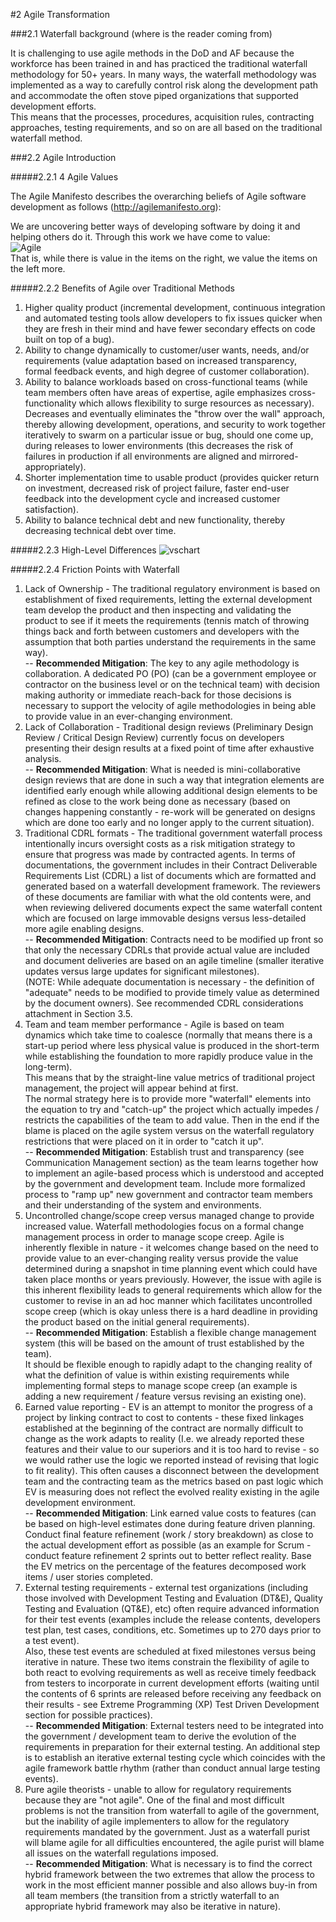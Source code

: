 #2 Agile Transformation

###2.1 Waterfall background (where is the reader coming from)

It is challenging to use agile methods in the DoD and AF because the workforce has been trained in and has practiced the traditional 
waterfall methodology for 50+ years.  In many ways, the waterfall methodology was implemented as a way to carefully control risk along 
the development path and accommodate the often stove piped organizations that supported development efforts.  
This means that the processes, procedures, acquisition rules, contracting approaches, testing requirements, and so on are all based on the 
traditional waterfall method.

###2.2 Agile Introduction

#####2.2.1 4 Agile Values

The Agile Manifesto describes the overarching beliefs of Agile software development as follows (http://agilemanifesto.org): 

We are uncovering better ways of developing software by doing it and helping others do it. Through this work we have come to value:<br/>
![Agile](agile.jpg)<br/>
That is, while there is value in the items on the right, we value the items on the left more.

#####2.2.2 Benefits of Agile over Traditional Methods

1.	Higher quality product (incremental development, continuous integration and automated testing tools allow developers to fix issues quicker when they are fresh in their mind and have fewer secondary effects on code built on top of a bug).  
2.	Ability to change dynamically to customer/user wants, needs, and/or requirements (value adaptation based on increased transparency, formal feedback events, and high degree of customer collaboration).  
3.	Ability to balance workloads based on cross-functional teams (while team members often have areas of expertise, agile emphasizes 
cross-functionality which allows flexibility to surge resources as necessary).  Decreases and eventually eliminates the "throw over the wall" 
approach, thereby allowing development, operations, and security to work together iteratively to swarm on a particular issue or bug, 
should one come up, during releases to lower environments (this decreases the risk of failures in production if all environments are aligned and 
mirrored-appropriately). 
4.	Shorter implementation time to usable product (provides quicker return on investment, decreased risk of project failure, faster end-user feedback into the development cycle and increased customer satisfaction).  
5.	Ability to balance technical debt and new functionality, thereby decreasing technical debt over time. 

#####2.2.3 High-Level Differences
![vschart](vschart.jpg)<br/>

#####2.2.4 Friction Points with Waterfall

1.	Lack of Ownership - The traditional regulatory environment is based on establishment of fixed requirements, 
letting the external development team develop the product and then inspecting and validating the product to see if it meets the 
requirements (tennis match of throwing things back and forth between customers and developers with the assumption that both parties understand 
the requirements in the same way).<br/>
--      **Recommended Mitigation**: The key to any agile methodology is collaboration.  A dedicated PO (PO) 
(can be a government employee or contractor on the business level or on the technical team) with decision making authority or immediate 
reach-back for those decisions is necessary to support the velocity of agile methodologies in being able to provide value in an 
ever-changing environment. 
2.	Lack of Collaboration - Traditional design reviews (Preliminary Design Review / Critical Design Review) currently focus on developers 
presenting their design results at a fixed point of time after exhaustive analysis.<br/>
--	**Recommended Mitigation**: What is needed is mini-collaborative design reviews that are done in such a way that integration elements are 
identified early enough while allowing additional design elements to be refined as close to the work being done as necessary 
(based on changes happening constantly - re-work will be generated on designs which are done too early and no longer apply to the current situation).
3.	Traditional CDRL formats - The traditional government waterfall process intentionally incurs oversight costs as a risk mitigation strategy 
to ensure that progress was made by contracted agents.  In terms of documentations, the government includes in their Contract Deliverable Requirements 
List (CDRL) a list of documents which are formatted and generated based on a waterfall development framework.  The reviewers of these documents 
are familiar with what the old contents were, and when reviewing delivered documents expect the same waterfall content which are focused on large 
immovable designs versus less-detailed more agile enabling designs.<br/>
--	**Recommended Mitigation**: Contracts need to be modified up front so that only the necessary CDRLs that provide actual value are included and 
document deliveries are based on an agile timeline (smaller iterative updates versus large updates for significant milestones).  
(NOTE: While adequate documentation is necessary - the definition of "adequate" needs to be modified to provide timely value as determined 
by the document owners).  See recommended CDRL considerations attachment in Section 3.5. 
4.	Team and team member performance - Agile is based on team dynamics which take time to coalesce (normally that means there is a start-up period where less physical value is produced in the short-term while establishing the foundation to more rapidly produce value in the long-term).  
This means that by the straight-line value metrics of traditional project management, the project will appear behind at first.  
The normal strategy here is to provide more "waterfall" elements into the equation to try and "catch-up" the project which actually impedes / restricts 
the capabilities of the team to add value.  Then in the end if the blame is placed on the agile system versus on the waterfall regulatory restrictions 
that were placed on it in order to "catch it up".<br/>
--	**Recommended Mitigation**: Establish trust and transparency (see Communication Management section) as the team learns together how to implement 
an agile-based process which is understood and accepted by the government and development team.  Include more formalized process to 
"ramp up" new government and contractor team members and their understanding of the system and environments.
5.	Uncontrolled change/scope creep versus managed change to provide increased value. Waterfall methodologies focus on a formal change 
management process in order to manage scope creep.  Agile is inherently flexible in nature - it welcomes change based on the need to provide value 
to an ever-changing reality versus provide the value determined during a snapshot in time planning event which could have taken place months or 
years previously.  However, the issue with agile is this inherent flexibility leads to general requirements which allow for the customer to 
revise in an ad hoc manner which facilitates uncontrolled scope creep (which is okay unless there is a hard deadline in providing the product 
based on the initial general requirements).<br/>
--	**Recommended Mitigation**: Establish a flexible change management system (this will be based on the amount of trust established by the team).  
It should be flexible enough to rapidly adapt to the changing reality of what the definition of value is within existing requirements while 
implementing formal steps to manage scope creep (an example is adding a new requirement / feature versus revising an existing one). 
6.	Earned value reporting - EV is an attempt to monitor the progress of a project by linking contract to cost to contents - these fixed linkages 
established at the beginning of the contract are normally difficult to change as the work adapts to reality 
(I.e.  we already reported these features and their value to our superiors and it is too hard to revise - so we would rather use the logic we 
reported instead of revising that logic to fit reality).  This often causes a disconnect between the development team and the contracting team 
as the metrics based on past logic which EV is measuring does not reflect the evolved reality existing in the agile development environment.<br/>
--	**Recommended Mitigation**: Link earned value costs to features (can be based on high-level estimates done during feature driven planning.  
Conduct final feature refinement (work / story breakdown) as close to the actual development effort as possible (as an example for Scrum - conduct 
feature refinement 2 sprints out to better reflect reality.  Base the EV metrics on the percentage of the features decomposed work items / user stories 
completed.  
7.	External testing requirements - external test organizations (including those involved with Development Testing and Evaluation (DT&E), 
Quality Testing and Evaluation (QT&E), etc) often require advanced information for their test events (examples include the release contents, 
developers test plan, test cases, conditions, etc. Sometimes up to 270 days prior to a test event).  
Also, these test events are scheduled at fixed milestones versus being iterative in nature.  These two items constrain the flexibility of 
agile to both react to evolving requirements as well as receive timely feedback from testers to incorporate in current development efforts 
(waiting until the contents of 6 sprints are released before receiving any feedback on their results - see Extreme Programming (XP) Test Driven 
Development section for possible practices).<br/>
--	**Recommended Mitigation**: External testers need to be integrated into the government / development team to derive the evolution of the 
requirements in preparation for their external testing.  An additional step is to establish an iterative external testing cycle which 
coincides with the agile framework battle rhythm (rather than conduct annual large testing events).  
8.	Pure agile theorists - unable to allow for regulatory requirements because they are "not agile".  One of the final and most difficult 
problems is not the transition from waterfall to agile of the government, but the inability of agile implementers to allow for the regulatory 
requirements mandated by the government.  Just as a waterfall purist will blame agile for all difficulties encountered, the agile purist will 
blame all issues on the waterfall regulations imposed.<br/>
--	**Recommended Mitigation**: What is necessary is to find the correct hybrid framework between the two extremes that allow the process 
to work in the most efficient manner possible and also allows buy-in from all team members (the transition from a strictly waterfall to an 
appropriate hybrid framework may also be iterative in nature). 
